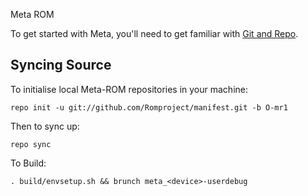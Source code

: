 Meta ROM

To get started with Meta, you'll need to get familiar with [Git and Repo](http://source.android.com/source/using-repo.html).

Syncing Source
--------------
To initialise local Meta-ROM repositories in your machine:

    repo init -u git://github.com/Romproject/manifest.git -b O-mr1

Then to sync up:

    repo sync

To Build:

    . build/envsetup.sh && brunch meta_<device>-userdebug
